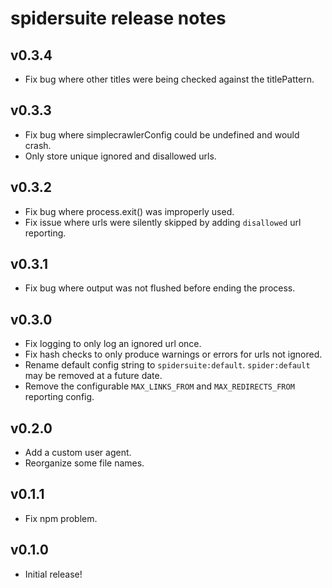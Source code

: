 spidersuite release notes
=========================

v0.3.4
-----
* Fix bug where other titles were being checked against the titlePattern.

v0.3.3
-----
* Fix bug where simplecrawlerConfig could be undefined and would crash.
* Only store unique ignored and disallowed urls.

v0.3.2
-----
* Fix bug where process.exit() was improperly used.
* Fix issue where urls were silently skipped by adding `disallowed` url reporting.

v0.3.1
-----
* Fix bug where output was not flushed before ending the process.

v0.3.0
-----
* Fix logging to only log an ignored url once.
* Fix hash checks to only produce warnings or errors for urls not ignored.
* Rename default config string to `spidersuite:default`.  `spider:default` may be removed at a future date.
* Remove the configurable `MAX_LINKS_FROM` and `MAX_REDIRECTS_FROM` reporting config.

v0.2.0
-----
* Add a custom user agent.
* Reorganize some file names.

v0.1.1
-----
* Fix npm problem.

v0.1.0
-----
* Initial release!

